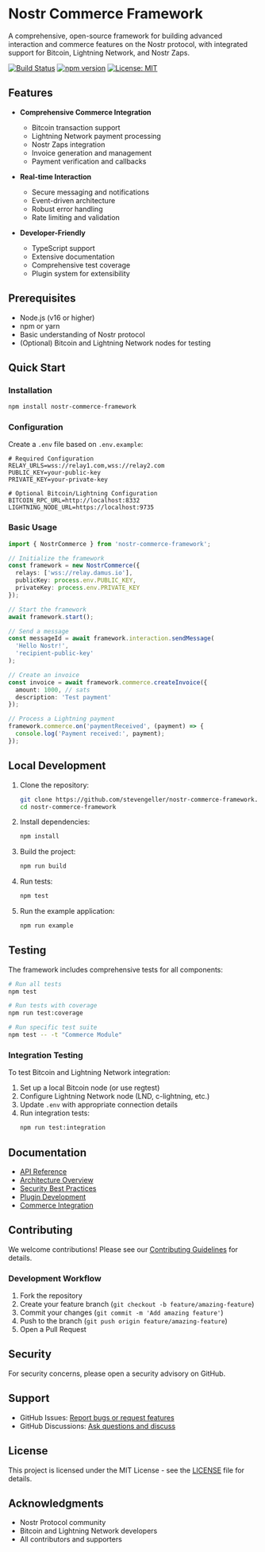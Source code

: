 # Nostr Commerce Framework

A comprehensive, open-source framework for building advanced interaction and commerce features on the Nostr protocol, with integrated support for Bitcoin, Lightning Network, and Nostr Zaps.

[![Build Status](https://github.com/stevengeller/nostr-commerce-framework/workflows/CI/badge.svg)](https://github.com/stevengeller/nostr-commerce-framework/actions)
[![npm version](https://badge.fury.io/js/nostr-commerce-framework.svg)](https://badge.fury.io/js/nostr-commerce-framework)
[![License: MIT](https://img.shields.io/badge/License-MIT-yellow.svg)](https://opensource.org/licenses/MIT)

## Features

- **Comprehensive Commerce Integration**
  - Bitcoin transaction support
  - Lightning Network payment processing
  - Nostr Zaps integration
  - Invoice generation and management
  - Payment verification and callbacks

- **Real-time Interaction**
  - Secure messaging and notifications
  - Event-driven architecture
  - Robust error handling
  - Rate limiting and validation

- **Developer-Friendly**
  - TypeScript support
  - Extensive documentation
  - Comprehensive test coverage
  - Plugin system for extensibility

## Prerequisites

- Node.js (v16 or higher)
- npm or yarn
- Basic understanding of Nostr protocol
- (Optional) Bitcoin and Lightning Network nodes for testing

## Quick Start

### Installation

```bash
npm install nostr-commerce-framework
```

### Configuration

Create a `.env` file based on `.env.example`:

```env
# Required Configuration
RELAY_URLS=wss://relay1.com,wss://relay2.com
PUBLIC_KEY=your-public-key
PRIVATE_KEY=your-private-key

# Optional Bitcoin/Lightning Configuration
BITCOIN_RPC_URL=http://localhost:8332
LIGHTNING_NODE_URL=https://localhost:9735
```

### Basic Usage

```typescript
import { NostrCommerce } from 'nostr-commerce-framework';

// Initialize the framework
const framework = new NostrCommerce({
  relays: ['wss://relay.damus.io'],
  publicKey: process.env.PUBLIC_KEY,
  privateKey: process.env.PRIVATE_KEY
});

// Start the framework
await framework.start();

// Send a message
const messageId = await framework.interaction.sendMessage(
  'Hello Nostr!',
  'recipient-public-key'
);

// Create an invoice
const invoice = await framework.commerce.createInvoice({
  amount: 1000, // sats
  description: 'Test payment'
});

// Process a Lightning payment
framework.commerce.on('paymentReceived', (payment) => {
  console.log('Payment received:', payment);
});
```

## Local Development

1. Clone the repository:
   ```bash
   git clone https://github.com/stevengeller/nostr-commerce-framework.git
   cd nostr-commerce-framework
   ```

2. Install dependencies:
   ```bash
   npm install
   ```

3. Build the project:
   ```bash
   npm run build
   ```

4. Run tests:
   ```bash
   npm test
   ```

5. Run the example application:
   ```bash
   npm run example
   ```

## Testing

The framework includes comprehensive tests for all components:

```bash
# Run all tests
npm test

# Run tests with coverage
npm run test:coverage

# Run specific test suite
npm test -- -t "Commerce Module"
```

### Integration Testing

To test Bitcoin and Lightning Network integration:

1. Set up a local Bitcoin node (or use regtest)
2. Configure Lightning Network node (LND, c-lightning, etc.)
3. Update `.env` with appropriate connection details
4. Run integration tests:
   ```bash
   npm run test:integration
   ```

## Documentation

- [API Reference](docs/API.md)
- [Architecture Overview](docs/ARCHITECTURE.md)
- [Security Best Practices](docs/SECURITY.md)
- [Plugin Development](docs/PLUGINS.md)
- [Commerce Integration](docs/COMMERCE.md)

## Contributing

We welcome contributions! Please see our [Contributing Guidelines](CONTRIBUTING.md) for details.

### Development Workflow

1. Fork the repository
2. Create your feature branch (`git checkout -b feature/amazing-feature`)
3. Commit your changes (`git commit -m 'Add amazing feature'`)
4. Push to the branch (`git push origin feature/amazing-feature`)
5. Open a Pull Request

## Security

For security concerns, please open a security advisory on GitHub.

## Support

- GitHub Issues: [Report bugs or request features](https://github.com/stevengeller/nostr-commerce-framework/issues)
- GitHub Discussions: [Ask questions and discuss](https://github.com/stevengeller/nostr-commerce-framework/discussions)

## License

This project is licensed under the MIT License - see the [LICENSE](LICENSE) file for details.

## Acknowledgments

- Nostr Protocol community
- Bitcoin and Lightning Network developers
- All contributors and supporters

